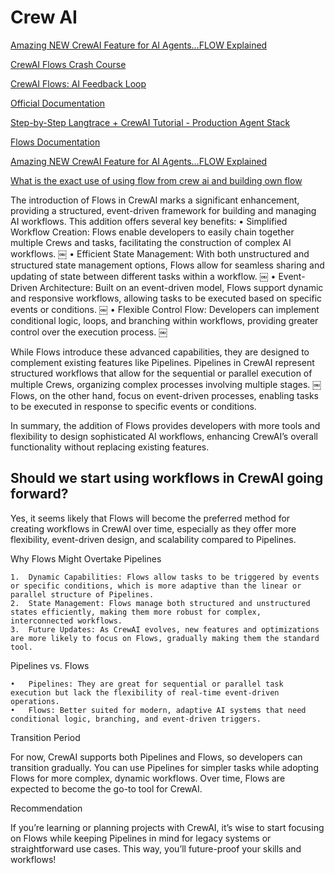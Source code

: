# Crew AI

[Amazing NEW CrewAI Feature for AI Agents...FLOW Explained](https://www.youtube.com/watch?v=EEzpeJqvb_w)

[CrewAI Flows Crash Course](https://www.youtube.com/watch?v=8PtGcNE01yo)

[CrewAI Flows: AI Feedback Loop](https://www.youtube.com/watch?v=HXP3u_D_xSY)

[Official Documentation](https://docs.crewai.com/introduction)

[Step-by-Step Langtrace + CrewAI Tutorial - Production Agent Stack](https://www.youtube.com/watch?v=dh9zv8EUwBA)

[Flows Documentation](https://docs.crewai.com/concepts/flows)

[Amazing NEW CrewAI Feature for AI Agents...FLOW Explained](https://www.youtube.com/watch?v=EEzpeJqvb_w)

[What is the exact use of using flow from crew ai and building own flow](https://community.crewai.com/t/what-is-the-exact-use-of-using-flow-from-crew-ai-and-building-own-flow/1103)

The introduction of Flows in CrewAI marks a significant enhancement, providing a structured, event-driven framework for building and managing AI workflows. This addition offers several key benefits:
	•	Simplified Workflow Creation: Flows enable developers to easily chain together multiple Crews and tasks, facilitating the construction of complex AI workflows. ￼
	•	Efficient State Management: With both unstructured and structured state management options, Flows allow for seamless sharing and updating of state between different tasks within a workflow. ￼
	•	Event-Driven Architecture: Built on an event-driven model, Flows support dynamic and responsive workflows, allowing tasks to be executed based on specific events or conditions. ￼
	•	Flexible Control Flow: Developers can implement conditional logic, loops, and branching within workflows, providing greater control over the execution process. ￼

While Flows introduce these advanced capabilities, they are designed to complement existing features like Pipelines. Pipelines in CrewAI represent structured workflows that allow for the sequential or parallel execution of multiple Crews, organizing complex processes involving multiple stages. ￼ Flows, on the other hand, focus on event-driven processes, enabling tasks to be executed in response to specific events or conditions.

In summary, the addition of Flows provides developers with more tools and flexibility to design sophisticated AI workflows, enhancing CrewAI’s overall functionality without replacing existing features.

## Should we start using workflows in CrewAI going forward?

Yes, it seems likely that Flows will become the preferred method for creating workflows in CrewAI over time, especially as they offer more flexibility, event-driven design, and scalability compared to Pipelines.

Why Flows Might Overtake Pipelines

	1.	Dynamic Capabilities: Flows allow tasks to be triggered by events or specific conditions, which is more adaptive than the linear or parallel structure of Pipelines.
	2.	State Management: Flows manage both structured and unstructured states efficiently, making them more robust for complex, interconnected workflows.
	3.	Future Updates: As CrewAI evolves, new features and optimizations are more likely to focus on Flows, gradually making them the standard tool.

Pipelines vs. Flows

	•	Pipelines: They are great for sequential or parallel task execution but lack the flexibility of real-time event-driven operations.
	•	Flows: Better suited for modern, adaptive AI systems that need conditional logic, branching, and event-driven triggers.

Transition Period

For now, CrewAI supports both Pipelines and Flows, so developers can transition gradually. You can use Pipelines for simpler tasks while adopting Flows for more complex, dynamic workflows. Over time, Flows are expected to become the go-to tool for CrewAI.

Recommendation

If you’re learning or planning projects with CrewAI, it’s wise to start focusing on Flows while keeping Pipelines in mind for legacy systems or straightforward use cases. This way, you’ll future-proof your skills and workflows!
